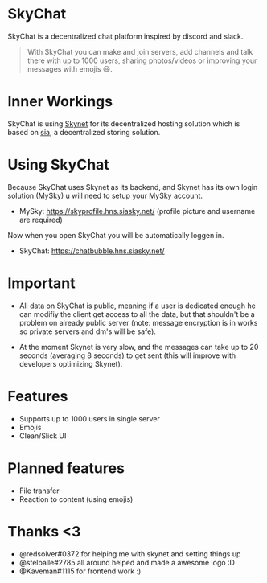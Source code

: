 # SkyChat
 SkyChat is a decentralized chat platform inspired by discord and slack.
 
 > With SkyChat you can make and join servers, add channels and talk there with up to 1000 users, sharing photos/videos or improving your messages with emojis :laughing:.
 
# Inner Workings
 SkyChat is using [Skynet](https://siasky.net/) for its decentralized hosting solution which is based on [sia](https://sia.tech/), a decentralized storing solution.
 
# Using SkyChat
 Because SkyChat uses Skynet as its backend, and Skynet has its own login solution (MySky) u will need to setup your MySky account.
 
 * MySky: https://skyprofile.hns.siasky.net/ (profile picture and username are required)
 
 Now when you open SkyChat you will be automatically loggen in.
 
 * SkyChat: https://chatbubble.hns.siasky.net/
 
# Important
 * All data on SkyChat is public, meaning if a user is dedicated enough he can modifiy the client get access to all the data, but that shouldn't be a problem on already public      server (note: message encryption is in works so private servers and dm's will be safe).
 
 * At the moment Skynet is very slow, and the messages can take up to 20 seconds (averaging 8 seconds) to get sent (this will improve with developers optimizing Skynet).

# Features
* Supports up to 1000 users in single server
* Emojis
* Clean/Slick UI


# Planned features
* File transfer
* Reaction to content (using emojis)

# Thanks <3 
 * @redsolver#0372 for helping me with skynet and setting things up
 * @stelballe#2785 all around helped and made a awesome logo :D
 * @Kaveman#1115 for frontend work :)

